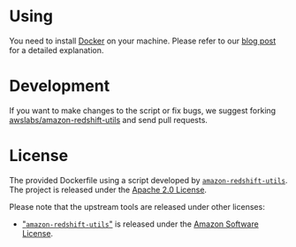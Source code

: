 
# Using

You need to install [Docker](https://www.docker.com/get-docker) on your machine.
Please refer to our [blog post][alooma-blog-post] for a detailed explanation.

# Development

If you want to make changes to the script or fix bugs, we suggest forking [awslabs/amazon-redshift-utils][1] and send pull requests.

# License

The provided Dockerfile using a script developed by [`amazon-redshift-utils`][amazon-redshift-utils-license]. 
The project is released under the [Apache 2.0 License][apache-2-license].

Please note that the upstream tools are released under other licenses:

 - ["`amazon-redshift-utils`"][amazon-redshift-utils-license] is released under the [Amazon Software License][asl].



[amazon-redshift-utils-license]: https://github.com/awslabs/amazon-redshift-utils/blob/master/LICENSE.txt
[apache-2-license]: https://choosealicense.com/licenses/apache-2.0/
[asl]: http://aws.amazon.com/asl/
[alooma-blog-post]: https://www.alooma.com
[1]: https://github.com/awslabs/amazon-redshift-utils.git
